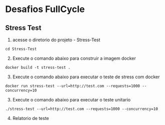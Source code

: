 # Desafios FullCycle


## Stress Test

1. acesse o diretorio do projeto - Stress-Test
```shell
cd Stress-Test
```
2. Execute o comando abaixo para construir a imagem docker
```shell
docker build -t stress-test .
```
3. Execute o comando abaixo para executar o teste de stress com docker
```shell
docker run stress-test --url=http://test.com --requests=1000 --concurrency=10
```

3. Execute o comando abaixo para executar o teste unitario
```shell
./stress-test --url=http://test.com --requests=1000 --concurrency=10
```

4. Relatorio de teste
```shell
```
